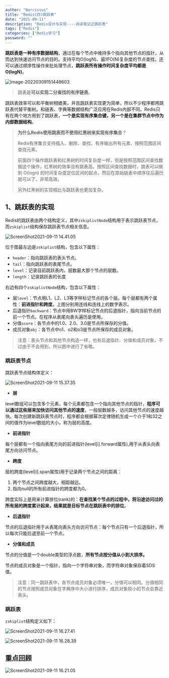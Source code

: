```yaml
---
author: "Narcissus"
title: "Redis(四)跳跃表"
date: "2021-09-11"
description: "Redis设计与实现----阅读笔记之跳跃表"
tags: ["Redis"]
categories: ["Redis学习"]
password: ""
---
```


**跳跃表是一种有序数据结构**，通过在每个节点中维持多个指向其他节点的指针，从而达到快速访问节点的目的。支持平均O(logN)、最坏O(N)复杂度的节点查找，还可以通过顺序性操作来批处理节点，**跳跃表所有操作时间复杂度平均都是O(logN)**。

![image-20220309151448603](https://narcissusblog-img.oss-cn-beijing.aliyuncs.com/uPic/file-2022-03/image-20220309151448603.png)

> 跳表是**可以实现二分查找的有序链表**。

跳跃表效率可以和平衡树相媲美，并且跳跃表实现更为简单，所以不少程序都用跳跃表代替平衡树。和链表、字典等数据结构广泛应用在Redis内部不同，Redis只有在两个地方用到了跳跃表，**一个是实现有序集合键，另一个是在集群节点中作为内部数据结构**。

> **为什么Redis使用跳表而不使用红黑树来实现有序集合**？
>
> Redis有序集合支持插入、删除、查找、有序输出所有元素、按照范围区间查找元素。
>
> 前面四个操作跳跃表和红黑树的时间复杂度一样，但是按照范围区间查找数据这个操作，红黑树的效率没有跳表高。按照区间查找数据时，跳表可以做到 O(logn) 的时间复杂度定位区间的起点，然后在原始链表中顺序往后遍历就可以了，非常高效。
>
> 另外红黑树的实现相比与跳跃表也更加复杂。

## 1、跳跃表的实现

Redis的跳跃表由两个结构定义，其中`zskiplistNode`结构用于表示跳跃表节点，而`zskiplist`结构保存跳跃表节点相关信息。

![ScreenShot2021-09-11 14.41.05](https://narcissusblog-img.oss-cn-beijing.aliyuncs.com/uPic/file-09/ScreenShot2021-09-11%2014.41.05.png)

位于图最左边是`zskiplist`结构，包含以下属性：

- `header`：指向跳跃表的表头节点。
- `tail`：指向跳跃表的表尾节点。
- `level`：记录目前跳跃表内，层数最大那个节点的层数。
- `length`：记录跳跃表的长度

右边有四个`zskiplistNode`结构，包含以下属性：

- 层`level`：节点用L1、L2、L3等字样标记节点的各个层。每个层都有两个属性：**前进指针和跨度**。上图分别用连线和连线上的数字表示。
- 后退指针`backward`：节点中用BW字样标记节点的后退指针，指向当前节点的前一个节点。在程序从表尾向表头遍历是使用。
- 分值`score`：各节点中的1.0、2.0、3.0是节点所保存的分值。
- 成员对象`obj`：各节点中o1、o2和o3是节点所保存的成员对象。

> 注意：表头节点和其他节点构造一样，也有后退指针、分值和成员对象，不过由于不会用到，所以图中进行了省略。

### 跳跃表节点

跳跃表节点结构体定义：

![ScreenShot2021-09-11 15.37.35](https://narcissusblog-img.oss-cn-beijing.aliyuncs.com/uPic/file-09/ScreenShot2021-09-11%2015.37.35.png)

- **层**

level数组可以包含多个元素，每个元素都包含一个指向其他节点的指针，**程序可以通过这些层来加快访问其他节点的速度**，一般层数越多，访问其他节点的速度越快。每次创建新跳跃表节点时，程序都会根据幂次定律随机生成一个介于1和32之间的值作为level数组的大小，称为层的高度。

- **前进指针**

每个层都有一个指向表尾方向的前进指针(level[i].forward属性),用于从表头向表尾方向访问节点。

- **跨度**

层的跨度(level[i].span属性)用于记录两个节点之间的距离：

1. 两个节点之间跨度越大，相距越远。
2. 指向null的所有前进指针的跨度都为0。

跨度实际上是用来计算排位(rank)的：**在查找某个节点的过程中，将沿途访问过的所有层的跨度累计起来，结果就是目标节点在跳跃表中的排位**。

- **后退指针**

节点的后退指针用于从表尾向表头方向访问节点：每个节点只有一个后退指针，所以每次只能后退至前一个节点。

- **分值和成员**

节点的分值是一个double类型的浮点数，**所有节点按分值从小到大排序。**

节点的成员对象是一个指针，指向一个字符串对象，而字符串对象保存着SDS值。

> 注意：同一跳跃表中，各节点成员对象必须唯一，分值可以相同。分值相同的节点按照成员对象在字典序中大小进行排序，成员对象较小的节点会靠近表头。

### 跳跃表

`zskiplist`结构定义如下：

![ScreenShot2021-09-11 16.27.41](https://narcissusblog-img.oss-cn-beijing.aliyuncs.com/uPic/file-09/ScreenShot2021-09-11%2016.27.41.png)

![ScreenShot2021-09-11 16.28.39](https://narcissusblog-img.oss-cn-beijing.aliyuncs.com/uPic/file-09/ScreenShot2021-09-11%2016.28.39.png)

## 重点回顾

![ScreenShot2021-09-11 16.21.05](https://narcissusblog-img.oss-cn-beijing.aliyuncs.com/uPic/file-09/ScreenShot2021-09-11%2016.21.05.png)

